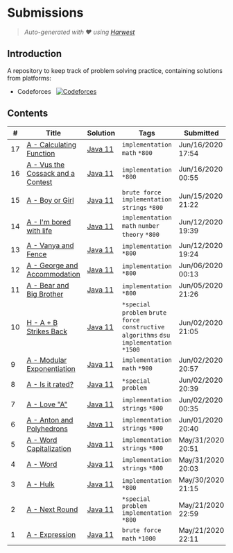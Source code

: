 Submissions
======================
> *Auto-generated with ❤ using [Harwest](https://github.com/nileshsah/harwest-tool)*

## Introduction

A repository to keep track of problem solving practice, containing solutions from platforms:
* Codeforces &nbsp; [![Codeforces](https://run.kaist.ac.kr/badges/codeforces/Shafakat_Arnob.svg)](https://codeforces.com/profile/Shafakat_Arnob)


## Contents

| # | Title | Solution | Tags | Submitted |
|---| ----- | -------- | ---- | --------- |
17 | [A - Calculating Function](https://codeforces.com/contest/486/problem/A) | [Java 11](./codeforces/486/A.java) | `implementation` `math` `*800` | Jun/16/2020 17:54 | 
16 | [A - Vus the Cossack and a Contest](https://codeforces.com/contest/1186/problem/A) | [Java 11](./codeforces/1186/A.java) | `implementation` `*800` | Jun/16/2020 00:55 | 
15 | [A - Boy or Girl](https://codeforces.com/contest/236/problem/A) | [Java 11](./codeforces/236/A.java) | `brute force` `implementation` `strings` `*800` | Jun/15/2020 21:22 | 
14 | [A - I'm bored with life](https://codeforces.com/contest/822/problem/A) | [Java 11](./codeforces/822/A.java) | `implementation` `math` `number theory` `*800` | Jun/12/2020 19:39 | 
13 | [A - Vanya and Fence](https://codeforces.com/contest/677/problem/A) | [Java 11](./codeforces/677/A.java) | `implementation` `*800` | Jun/12/2020 19:24 | 
12 | [A - George and Accommodation](https://codeforces.com/contest/467/problem/A) | [Java 11](./codeforces/467/A.java) | `implementation` `*800` | Jun/06/2020 00:13 | 
11 | [A - Bear and Big Brother](https://codeforces.com/contest/791/problem/A) | [Java 11](./codeforces/791/A.java) | `implementation` `*800` | Jun/05/2020 21:26 | 
10 | [H - A + B Strikes Back](https://codeforces.com/contest/409/problem/H) | [Java 11](./codeforces/409/H.java) | `*special problem` `brute force` `constructive algorithms` `dsu` `implementation` `*1500` | Jun/02/2020 21:05 | 
9 | [A - Modular Exponentiation](https://codeforces.com/contest/913/problem/A) | [Java 11](./codeforces/913/A.java) | `implementation` `math` `*900` | Jun/02/2020 20:57 | 
8 | [A - Is it rated?](https://codeforces.com/contest/1331/problem/A) | [Java 11](./codeforces/1331/A.java) | `*special problem` | Jun/02/2020 20:39 | 
7 | [A - Love "A"](https://codeforces.com/contest/1146/problem/A) | [Java 11](./codeforces/1146/A.java) | `implementation` `strings` `*800` | Jun/02/2020 00:35 | 
6 | [A - Anton and Polyhedrons](https://codeforces.com/contest/785/problem/A) | [Java 11](./codeforces/785/A.java) | `implementation` `strings` `*800` | Jun/01/2020 20:40 | 
5 | [A - Word Capitalization](https://codeforces.com/contest/281/problem/A) | [Java 11](./codeforces/281/A.java) | `implementation` `strings` `*800` | May/31/2020 20:51 | 
4 | [A - Word](https://codeforces.com/contest/59/problem/A) | [Java 11](./codeforces/59/A.java) | `implementation` `strings` `*800` | May/31/2020 20:03 | 
3 | [A - Hulk](https://codeforces.com/contest/705/problem/A) | [Java 11](./codeforces/705/A.java) | `implementation` `*800` | May/30/2020 21:15 | 
2 | [A - Next Round](https://codeforces.com/contest/158/problem/A) | [Java 11](./codeforces/158/A.java) | `*special problem` `implementation` `*800` | May/21/2020 22:59 | 
1 | [A - Expression](https://codeforces.com/contest/479/problem/A) | [Java 11](./codeforces/479/A.java) | `brute force` `math` `*1000` | May/21/2020 22:11 | 